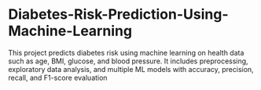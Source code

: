 # Diabetes-Risk-Prediction-Using-Machine-Learning
This project predicts diabetes risk using machine learning on health data such as age, BMI, glucose, and blood pressure. It includes preprocessing, exploratory data analysis, and multiple ML models with accuracy, precision, recall, and F1-score evaluation
